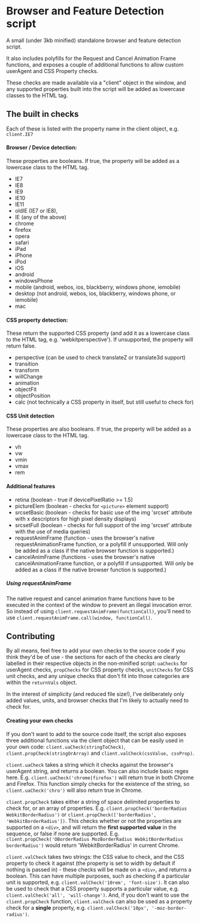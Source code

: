 # Browser and Feature Detection script

A small (under 3kb minified) standalone browser and feature detection script.

It also includes polyfills for the Request and Cancel Animation Frame functions, and exposes a couple of additional functions to allow custom userAgent and CSS Property checks.

These checks are made available via a "client" object in the window, and any supported properties built into the script will be added as lowercase classes to the HTML tag.

## The built in checks

Each of these is listed with the property name in the client object, e.g. `client.IE7`

#### Browser / Device detection:
These properties are booleans. If true, the property will be added as a lowercase class to the HTML tag.
- IE7
- IE8
- IE9
- IE10
- IE11
- oldIE (IE7 or IE8),
- IE (any of the above)
- chrome
- firefox
- opera
- safari
- iPad
- iPhone
- iPod
- iOS
- android
- windowsPhone
- mobile (android, webos, ios, blackberry, windows phone, iemobile)
- desktop (not android, webos, ios, blackberry, windows phone, or iemobile)
- mac

#### CSS property detection:
These return the supported CSS property (and add it as a lowercase class to the HTML tag, e.g. 'webkitperspective'). If unsupported, the property will return false.
- perspective (can be used to check translateZ or translate3d support)
- transition
- transform
- willChange
- animation
- objectFit
- objectPosition
- calc (not technically a CSS property in itself, but still useful to check for)

#### CSS Unit detection
These properties are also booleans. If true, the property will be added as a lowercase class to the HTML tag.
- vh
- vw
- vmin
- vmax
- rem

#### Additional features
- retina (boolean - true if devicePixelRatio >= 1.5)
- pictureElem (boolean - checks for `<picture>` element support)
- srcsetBasic (boolean - checks for basic use of the img 'srcset' attribute with x descriptors for high pixel density displays)
- srcsetFull (boolean - checks for full support of the img 'srcset' attribute with the use of media queries)
- requestAnimFrame (function - uses the browser's native requestAnimationFrame function, or a polyfill if unsupported. Will only be added as a class if the native browser function is supported.)
- cancelAnimFrame (functions - uses the browser's native cancelAnimationFrame function, or a polyfill if unsupported. Will only be added as a class if the native browser function is supported.)

##### Using requestAnimFrame
The native request and cancel animation frame functions have to be executed in the context of the window to prevent an illegal invocation error. So instead of using `client.requestAnimFrame(functionCall)`, you'll need to use `client.requestAnimFrame.call(window, functionCall)`.

## Contributing

By all means, feel free to add your own checks to the source code if you think they'd be of use - the sections for each of the checks are clearly labelled in their respective objects in the non-minified script: `uaChecks` for userAgent checks, `propChecks` for CSS property checks, `unitChecks` for CSS unit checks, and any unique checks that don't fit into those categories are within the `returnVals` object.

In the interest of simplicity (and reduced file size!), I've deliberately only added values, units, and browser checks that I'm likely to actually need to check for.

#### Creating your own checks

If you don't want to add to the source code itself, the script also exposes three additional functions via the client object that can be easily used in your own code: `client.uaCheck(stringToCheck)`, `client.propCheck(stringOrArray)` and `client.valCheck(cssValue, cssProp)`.

`client.uaCheck` takes a string which it checks against the browser's userAgent string, and returns a boolean. You can also include basic regex here. E.g. `client.uaCheck('chrome|firefox')` will return true in both Chrome and Firefox. This function simply checks for the existence of the string, so `client.uaCheck('chro')` will also return true in Chrome.

`client.propCheck` takes either a string of space delimited properties to check for, or an array of properties. E.g. `client.propCheck('borderRadius WebkitBorderRadius')` or `client.propCheck(['borderRadius', 'WebkitBorderRadius'])`. This checks whether or not the properties are supported on a `<div>`, and will return the **first supported value** in the sequence, or false if none are supported. E.g. `client.propCheck('OBorderRadius MozBorderRadius WebkitBorderRadius borderRadius')` would return 'WebkitBorderRadius' in current Chrome.

`client.valCheck` takes two strings: the CSS value to check, and the CSS property to check it against (the property is set to width by default if nothing is passed in) - these checks will be made on a `<div>`, and returns a boolean. This can have multiple purposes, such as checking if a particular unit is supported, e.g. `client.valCheck('10rem', 'font-size')`. It can also be used to check that a CSS property supports a particular value, e.g. `client.valCheck('all', 'will-change')`. And, if you don't want to use the `client.propCheck` function, `client.valCheck` can also be used as a property check for a **single** property, e.g. `client.valCheck('10px', '-moz-border-radius')`.